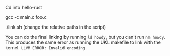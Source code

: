 Cd into hello-rust

gcc -c main.c foo.c

./link.sh (change the relative paths in the script)

You can do the final linking by running `ld howdy`, but you can't run `nm howdy`. This produces the same error as running the UKL makefile to link with the kernel. `LLVM ERROR: Invalid encoding`.


